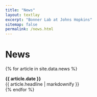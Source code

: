 ```yaml
---
title: "News"
layout: textlay
excerpt: "Bonner Lab at Johns Hopkins"
sitemap: false
permalink: /news.html
---
```


# News

{% for article in site.data.news %}
<div class="article-entry">
  <span class="article-date"><strong>{{ article.date }}</strong></span>
  <div class="article-headline">{{ article.headline | markdownify }}</div>
</div>
{% endfor %}
